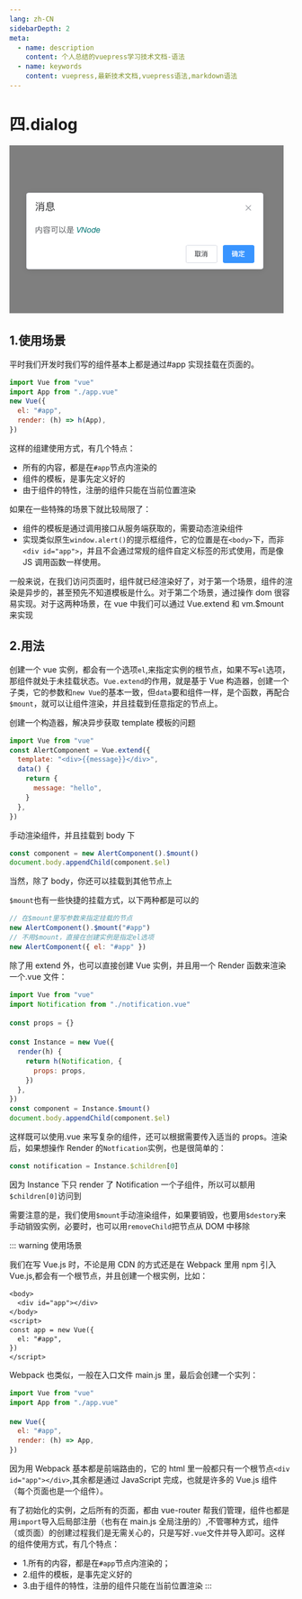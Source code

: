 ```yaml
---
lang: zh-CN
sidebarDepth: 2
meta:
  - name: description
    content: 个人总结的vuepress学习技术文档-语法
  - name: keywords
    content: vuepress,最新技术文档,vuepress语法,markdown语法
---
```


# 四.dialog

![](./3.dialog.png)

## 1.使用场景

平时我们开发时我们写的组件基本上都是通过#app 实现挂载在页面的。

```js
import Vue from "vue"
import App from "./app.vue"
new Vue({
  el: "#app",
  render: (h) => h(App),
})
```

这样的组建使用方式，有几个特点：

- 所有的内容，都是在`#app`节点内渲染的
- 组件的模板，是事先定义好的
- 由于组件的特性，注册的组件只能在当前位置渲染

如果在一些特殊的场景下就比较局限了：

- 组件的模板是通过调用接口从服务端获取的，需要动态渲染组件
- 实现类似原生`window.alert()`的提示框组件，它的位置是在`<body>`下，而非`<div id="app">`，并且不会通过常规的组件自定义标签的形式使用，而是像 JS 调用函数一样使用。

一般来说，在我们访问页面时，组件就已经渲染好了，对于第一个场景，组件的渲染是异步的，甚至预先不知道模板是什么。对于第二个场景，通过操作 dom 很容易实现。对于这两种场景，在 vue 中我们可以通过 Vue.extend 和 vm.\$mount 来实现

## 2.用法

创建一个 vue 实例，都会有一个选项`el`,来指定实例的根节点，如果不写`el`选项，那组件就处于未挂载状态。`Vue.extend`的作用，就是基于 Vue 构造器，创建一个子类，它的参数和`new Vue`的基本一致，但`data`要和组件一样，是个函数，再配合`$mount`，就可以让组件渲染，并且挂载到任意指定的节点上。

创建一个构造器，解决异步获取 template 模板的问题

```js
import Vue from "vue"
const AlertComponent = Vue.extend({
  template: "<div>{{message}}</div>",
  data() {
    return {
      message: "hello",
    }
  },
})
```

手动渲染组件，并且挂载到 body 下

```js
const component = new AlertComponent().$mount()
document.body.appendChild(component.$el)
```

当然，除了 body，你还可以挂载到其他节点上

`$mount`也有一些快捷的挂载方式，以下两种都是可以的

```js
// 在$mount里写参数来指定挂载的节点
new AlertComponent().$mount("#app")
// 不用$mount，直接在创建实例是指定el选项
new AlertComponent({ el: "#app" })
```

除了用 extend 外，也可以直接创建 Vue 实例，并且用一个 Render 函数来渲染一个.vue 文件：

```js
import Vue from "vue"
import Notification from "./notification.vue"

const props = {}

const Instance = new Vue({
  render(h) {
    return h(Notification, {
      props: props,
    })
  },
})
const component = Instance.$mount()
document.body.appendChild(component.$el)
```

这样既可以使用.vue 来写复杂的组件，还可以根据需要传入适当的 props。渲染后，如果想操作 Render 的`Notfication`实例，也是很简单的：

```js
const notification = Instance.$children[0]
```

因为 Instance 下只 render 了 Notification 一个子组件，所以可以额用`$children[0]`访问到

需要注意的是，我们使用`$mount`手动渲染组件，如果要销毁，也要用`$destory`来手动销毁实例，必要时，也可以用`removeChild`把节点从 DOM 中移除

::: warning 使用场景

我们在写 Vue.js 时，不论是用 CDN 的方式还是在 Webpack 里用 npm 引入 Vue.js,都会有一个根节点，并且创建一个根实例，比如：

```vue
<body>
  <div id="app"></div>
</body>
<script>
const app = new Vue({
  el: "#app",
})
</script>
```

Webpack 也类似，一般在入口文件 main.js 里，最后会创建一个实列：

```js
import Vue from "vue"
import App from "./app.vue"

new Vue({
  el: "#app",
  render: (h) => App,
})
```

因为用 Webpack 基本都是前端路由的，它的 html 里一般都只有一个根节点`<div id="app"></div>`,其余都是通过 JavaScript 完成，也就是许多的 Vue.js 组件（每个页面也是一个组件）。

有了初始化的实例，之后所有的页面，都由 vue-router 帮我们管理，组件也都是用`import`导入后局部注册（也有在 main.js 全局注册的）,不管哪种方式，组件（或页面）的创建过程我们是无需关心的，只是写好`.vue`文件并导入即可。这样的组件使用方式，有几个特点：

- 1.所有的内容，都是在`#app`节点内渲染的；
- 2.组件的模板，是事先定义好的
- 3.由于组件的特性，注册的组件只能在当前位置渲染
  :::
